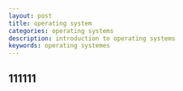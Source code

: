 ```yaml
---
layout: post
title: operating system
categories: operating systems
description: introduction to operating systems
keywords: operating systemes
---
```


## 111111

